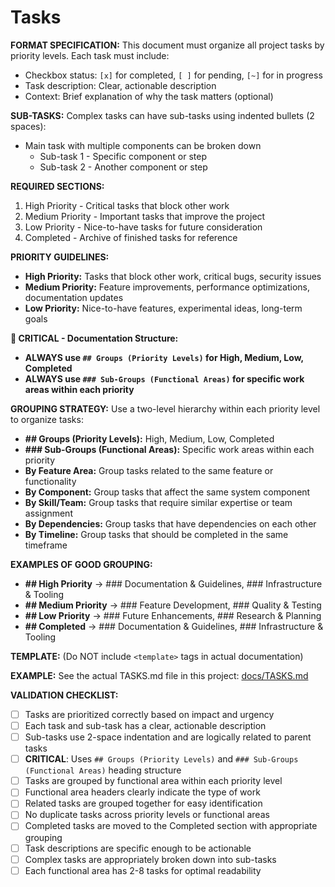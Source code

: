 # Tasks

**FORMAT SPECIFICATION:** This document must organize all project tasks by priority levels. Each task must include:
- Checkbox status: `[x]` for completed, `[ ]` for pending, `[~]` for in progress
- Task description: Clear, actionable description
- Context: Brief explanation of why the task matters (optional)

**SUB-TASKS:** Complex tasks can have sub-tasks using indented bullets (2 spaces):
- Main task with multiple components can be broken down
  - Sub-task 1 - Specific component or step
  - Sub-task 2 - Another component or step

**REQUIRED SECTIONS:**
1. High Priority - Critical tasks that block other work
2. Medium Priority - Important tasks that improve the project
3. Low Priority - Nice-to-have tasks for future consideration
4. Completed - Archive of finished tasks for reference

**PRIORITY GUIDELINES:**
- **High Priority:** Tasks that block other work, critical bugs, security issues
- **Medium Priority:** Feature improvements, performance optimizations, documentation updates
- **Low Priority:** Nice-to-have features, experimental ideas, long-term goals

**🔗 CRITICAL - Documentation Structure:**
- **ALWAYS use `## Groups (Priority Levels)` for High, Medium, Low, Completed**
- **ALWAYS use `### Sub-Groups (Functional Areas)` for specific work areas within each priority**

**GROUPING STRATEGY:** Use a two-level hierarchy within each priority level to organize tasks:
- **## Groups (Priority Levels):** High, Medium, Low, Completed
- **### Sub-Groups (Functional Areas):** Specific work areas within each priority
- **By Feature Area:** Group tasks related to the same feature or functionality
- **By Component:** Group tasks that affect the same system component
- **By Skill/Team:** Group tasks that require similar expertise or team assignment
- **By Dependencies:** Group tasks that have dependencies on each other
- **By Timeline:** Group tasks that should be completed in the same timeframe

**EXAMPLES OF GOOD GROUPING:**
- **## High Priority** → ### Documentation & Guidelines, ### Infrastructure & Tooling
- **## Medium Priority** → ### Feature Development, ### Quality & Testing
- **## Low Priority** → ### Future Enhancements, ### Research & Planning
- **## Completed** → ### Documentation & Guidelines, ### Infrastructure & Tooling

**TEMPLATE:** (Do NOT include `<template>` tags in actual documentation)
<template>
# Tasks

## High Priority

### {{functional_area}} (e.g., Documentation & Guidelines)
- {{status}} {{task_name}} - {{task_description}}
- {{status}} {{task_name}} - {{task_description}}
  - {{status}} {{sub_task_name}} - {{sub_task_description}}
  - {{status}} {{sub_task_name}} - {{sub_task_description}}

### {{functional_area}} (e.g., Infrastructure & Tooling)
- {{status}} {{task_name}} - {{task_description}}
- {{status}} {{task_name}} - {{task_description}}

## Medium Priority

### {{functional_area}} (e.g., Feature Development)
- {{status}} {{task_name}} - {{task_description}}
- {{status}} {{task_name}} - {{task_description}}
  - {{status}} {{sub_task_name}} - {{sub_task_description}}

### {{functional_area}} (e.g., Quality & Testing)
- {{status}} {{task_name}} - {{task_description}}

## Low Priority

### {{functional_area}} (e.g., Future Enhancements)
- {{status}} {{task_name}} - {{task_description}}
- {{status}} {{task_name}} - {{task_description}}

## Completed

### {{functional_area}} (e.g., Documentation & Guidelines)
- [x] {{completed_task_name}} - {{completion_description}}
- [x] {{completed_task_name}} - {{completion_description}}
  - [x] {{completed_sub_task}} - {{sub_completion_description}}

### {{functional_area}} (e.g., Infrastructure & Tooling)
- [x] {{completed_task_name}} - {{completion_description}}
</template>

**EXAMPLE:** See the actual TASKS.md file in this project: [docs/TASKS.md]({{DDD_REMOTE_BASE}}/docs/TASKS.md)

**VALIDATION CHECKLIST:**
- [ ] Tasks are prioritized correctly based on impact and urgency
- [ ] Each task and sub-task has a clear, actionable description
- [ ] Sub-tasks use 2-space indentation and are logically related to parent tasks
- [ ] **CRITICAL**: Uses `## Groups (Priority Levels)` and `### Sub-Groups (Functional Areas)` heading structure
- [ ] Tasks are grouped by functional area within each priority level
- [ ] Functional area headers clearly indicate the type of work
- [ ] Related tasks are grouped together for easy identification
- [ ] No duplicate tasks across priority levels or functional areas
- [ ] Completed tasks are moved to the Completed section with appropriate grouping
- [ ] Task descriptions are specific enough to be actionable
- [ ] Complex tasks are appropriately broken down into sub-tasks
- [ ] Each functional area has 2-8 tasks for optimal readability
